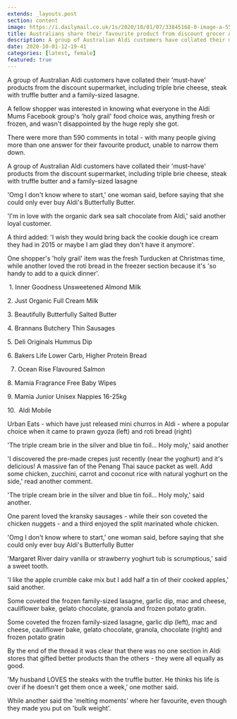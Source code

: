 ```yaml
---
extends: _layouts.post
section: content
image: https://i.dailymail.co.uk/1s/2020/10/01/07/33845168-0-image-a-55_1601534319272.jpg 
title: Australians share their favourite product from discount grocer Aldi 
description: A group of Australian Aldi customers have collated their must-have products from the discount supermarket, including triple brie cheese, steak with truffle butter and a family-sized lasagne. 
date: 2020-10-01-12-19-41 
categories: [latest, female] 
featured: true 
--- 
```

A group of Australian Aldi customers have collated their 'must-have' products from the discount supermarket, including triple brie cheese, steak with truffle butter and a family-sized lasagne.

A fellow shopper was interested in knowing what everyone in the Aldi Mums Facebook group's 'holy grail' food choice was, anything fresh or frozen, and wasn't disappointed by the huge reply she got.

There were more than 590 comments in total - with many people giving more than one answer for their favourite product, unable to narrow them down. 

A group of Australian Aldi customers have collated their 'must-have' products from the discount supermarket, including triple brie cheese, steak with truffle butter and a family-sized lasagne

'Omg I don't know where to start,' one woman said, before saying that she could only ever buy Aldi's Butterfully Butter. 

'I'm in love with the organic dark sea salt chocolate from Aldi,' said another loyal customer. 

A third added: 'I wish they would bring back the cookie dough ice cream they had in 2015 or maybe I am glad they don't have it anymore'.

One shopper's 'holy grail' item was the fresh Turducken at Christmas time, while another loved the roti bread in the freezer section because it's 'so handy to add to a quick dinner'.  

 1. Inner Goodness Unsweetened Almond Milk

2. Just Organic Full Cream Milk

3. Beautifully Butterfully Salted Butter

4. Brannans Butchery Thin Sausages

5. Deli Originals Hummus Dip

6. Bakers Life Lower Carb, Higher Protein Bread

7. Ocean Rise Flavoured Salmon

8. Mamia Fragrance Free Baby Wipes

9. Mamia Junior Unisex Nappies 16-25kg

10.  Aldi Mobile

Urban Eats - which have just released mini churros in Aldi - where a popular choice when it came to prawn gyoza (left) and roti bread (right)

'The triple cream brie in the silver and blue tin foil... Holy moly,' said another

'I discovered the pre-made crepes just recently (near the yoghurt) and it's delicious! A massive fan of the Penang Thai sauce packet as well. Add some chicken, zucchini, carrot and coconut rice with natural yoghurt on the side,' read another comment.  

'The triple cream brie in the silver and blue tin foil... Holy moly,' said another.

One parent loved the kransky sausages - while their son coveted the chicken nuggets - and a third enjoyed the split marinated whole chicken.  

'Omg I don't know where to start,' one woman said, before saying that she could only ever buy Aldi's Butterfully Butter

'Margaret River dairy vanilla or strawberry yoghurt tub is scrumptious,' said a sweet tooth.

'I like the apple crumble cake mix but I add half a tin of their cooked apples,' said another. 

Some coveted the frozen family-sized lasagne, garlic dip, mac and cheese, cauliflower bake, gelato chocolate, granola and frozen potato gratin. 

Some coveted the frozen family-sized lasagne, garlic dip (left), mac and cheese, cauliflower bake, gelato chocolate, granola, chocolate (right) and frozen potato gratin

By the end of the thread it was clear that there was no one section in Aldi stores that gifted better products than the others - they were all equally as good.

'My husband LOVES the steaks with the truffle butter. He thinks his life is over if he doesn't get them once a week,' one mother said.

While another said the 'melting moments' where her favourite, even though they made you put on 'bulk weight'. 

